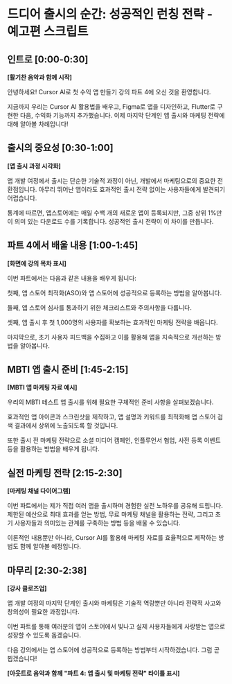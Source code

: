 # 드디어 출시의 순간: 성공적인 런칭 전략 - 예고편 스크립트

## 인트로 [0:00-0:30]
**[활기찬 음악과 함께 시작]**

안녕하세요! Cursor AI로 첫 수익 앱 만들기 강의 파트 4에 오신 것을 환영합니다.

지금까지 우리는 Cursor AI 활용법을 배우고, Figma로 앱을 디자인하고, Flutter로 구현한 다음, 수익화 기능까지 추가했습니다. 이제 마지막 단계인 앱 출시와 마케팅 전략에 대해 알아볼 차례입니다!

## 출시의 중요성 [0:30-1:00]
**[앱 출시 과정 시각화]**

앱 개발 여정에서 출시는 단순한 기술적 과정이 아닌, 개발에서 마케팅으로의 중요한 전환점입니다. 아무리 뛰어난 앱이라도 효과적인 출시 전략 없이는 사용자들에게 발견되기 어렵습니다.

통계에 따르면, 앱스토어에는 매일 수백 개의 새로운 앱이 등록되지만, 그중 상위 1%만이 의미 있는 다운로드 수를 기록합니다. 성공적인 출시 전략이 이 차이를 만듭니다.

## 파트 4에서 배울 내용 [1:00-1:45]
**[화면에 강의 목차 표시]**

이번 파트에서는 다음과 같은 내용을 배우게 됩니다:

첫째, 앱 스토어 최적화(ASO)와 앱 스토어에 성공적으로 등록하는 방법을 알아봅니다.

둘째, 앱 스토어 심사를 통과하기 위한 체크리스트와 주의사항을 다룹니다.

셋째, 앱 출시 후 첫 1,000명의 사용자를 확보하는 효과적인 마케팅 전략을 배웁니다.

마지막으로, 초기 사용자 피드백을 수집하고 이를 활용해 앱을 지속적으로 개선하는 방법을 알아봅니다.

## MBTI 앱 출시 준비 [1:45-2:15]
**[MBTI 앱 마케팅 자료 예시]**

우리의 MBTI 테스트 앱 출시를 위해 필요한 구체적인 준비 사항을 살펴보겠습니다.

효과적인 앱 아이콘과 스크린샷을 제작하고, 앱 설명과 키워드를 최적화해 앱 스토어 검색 결과에서 상위에 노출되도록 할 것입니다.

또한 출시 전 마케팅 전략으로 소셜 미디어 캠페인, 인플루언서 협업, 사전 등록 이벤트 등을 활용하는 방법을 배우게 됩니다.

## 실전 마케팅 전략 [2:15-2:30]
**[마케팅 채널 다이어그램]**

이번 파트에서는 제가 직접 여러 앱을 출시하며 경험한 실전 노하우를 공유해 드립니다. 제한된 예산으로 최대 효과를 얻는 방법, 무료 마케팅 채널을 활용하는 전략, 그리고 초기 사용자들과 의미있는 관계를 구축하는 방법 등을 배울 수 있습니다.

이론적인 내용뿐만 아니라, Cursor AI를 활용해 마케팅 자료를 효율적으로 제작하는 방법도 함께 알아볼 예정입니다.

## 마무리 [2:30-2:38]
**[강사 클로즈업]**

앱 개발 여정의 마지막 단계인 출시와 마케팅은 기술적 역량뿐만 아니라 전략적 사고와 창의성이 필요한 과정입니다.

이번 파트를 통해 여러분의 앱이 스토어에서 빛나고 실제 사용자들에게 사랑받는 앱으로 성장할 수 있도록 돕겠습니다.

다음 강의에서는 앱 스토어에 성공적으로 등록하는 방법부터 시작하겠습니다. 그럼 곧 뵙겠습니다!

**[아웃트로 음악과 함께 "파트 4: 앱 출시 및 마케팅 전략" 타이틀 표시]**